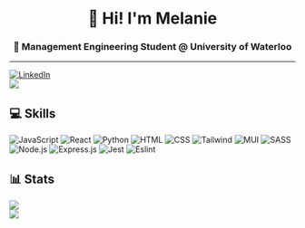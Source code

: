 <h1 align="center"> 👋 Hi! I'm Melanie</h1>
<h3 align="center">🏫 Management Engineering Student @ University of Waterloo</h1>

---

[![LinkedIn](https://img.shields.io/badge/LinkedIn-%230077B5.svg?logo=linkedin&logoColor=white)](https://www.linkedin.com/in/melaniecheung-/) <Br>
![](https://komarev.com/ghpvc/?username=melaniecheung)

## 💻 Skills
![JavaScript](https://img.shields.io/badge/JavaScript-323330?style=for-the-badge&logo=javascript&logoColor=F7DF1E) ![React](https://img.shields.io/badge/React-20232A?style=for-the-badge&logo=react&logoColor=61DAFB) ![Python](https://img.shields.io/badge/Python-FFD43B?style=for-the-badge&logo=python&logoColor=blue) ![HTML](https://img.shields.io/badge/HTML5-E34F26?style=for-the-badge&logo=html5&logoColor=white) ![CSS](https://img.shields.io/badge/CSS3-1572B6?style=for-the-badge&logo=css3&logoColor=white) ![Tailwind](https://img.shields.io/badge/Tailwind_CSS-38B2AC?style=for-the-badge&logo=tailwind-css&logoColor=white) ![MUI](https://img.shields.io/badge/Material%20UI-007FFF?style=for-the-badge&logo=mui&logoColor=white) ![SASS](https://img.shields.io/badge/Sass-CC6699?style=for-the-badge&logo=sass&logoColor=white) ![Node.js](https://img.shields.io/badge/Node%20js-339933?style=for-the-badge&logo=nodedotjs&logoColor=white) ![Express.js](https://img.shields.io/badge/Express%20js-000000?style=for-the-badge&logo=express&logoColor=white) ![Jest](https://img.shields.io/badge/Jest-C21325?style=for-the-badge&logo=jest&logoColor=white) ![Eslint](https://img.shields.io/badge/eslint-3A33D1?style=for-the-badge&logo=eslint&logoColor=white)

## 📊 Stats
![](https://github-readme-streak-stats.herokuapp.com/?user=melaniecheung&theme=radical&hide_border=false)<Br>
![](https://github-readme-stats.vercel.app/api/top-langs/?username=melaniecheung&theme=radical&hide_border=false&include_all_commits=true&count_private=true&layout=compact)



<!--
**melaniecheung/melaniecheung** is a ✨ _special_ ✨ repository because its `README.md` (this file) appears on your GitHub profile.


- 🔭 I’m currently working on ...
- 🌱 I’m currently learning ...
- 👯 I’m looking to collaborate on ...
- 🤔 I’m looking for help with ...
- 💬 Ask me about ...
- 📫 How to reach me: ...
- 😄 Pronouns: ...
- ⚡ Fun fact: ...
-->
